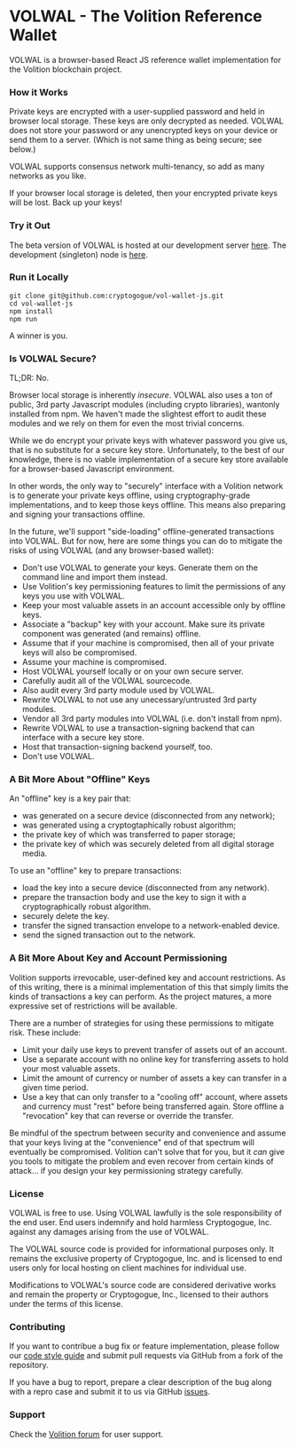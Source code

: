 # VOLWAL - The Volition Reference Wallet

VOLWAL is a browser-based React JS reference wallet implementation for the Volition blockchain project.

### How it Works

Private keys are encrypted with a user-supplied password and held in browser local storage. These keys are only decrypted as needed. VOLWAL does not store your password or any unencrypted keys on your device or send them to a server. (Which is not same thing as being secure; see below.)

VOLWAL supports consensus network multi-tenancy, so add as many networks as you like.

If your browser local storage is deleted, then your encrypted private keys will be lost. Back up your keys!

### Try it Out

The beta version of VOLWAL is hosted at our development server [here](https://beta.volwal.com). The development (singleton) node is [here](https://volition-node-beta.pancakehermit.com).

### Run it Locally

```
git clone git@github.com:cryptogogue/vol-wallet-js.git
cd vol-wallet-js
npm install
npm run
```

A winner is you.

### Is VOLWAL Secure?

TL;DR: No.

Browser local storage is inherently *insecure*. VOLWAL also uses a ton of public, 3rd party Javascript modules (including crypto libraries), wantonly installed from npm. We haven't made the slightest effort to audit these modules and we rely on them for even the most trivial concerns.

While we do encrypt your private keys with whatever password you give us, that is no substitute for a secure key store. Unfortunately, to the best of our knowledge, there is no viable implementation of a secure key store available for a browser-based Javascript environment.

In other words, the only way to "securely" interface with a Volition network is to generate your private keys offline, using cryptography-grade implementations, and to keep those keys offline. This means also preparing and signing your transactions offline.

In the future, we'll support "side-loading" offline-generated transactions into VOLWAL. But for now, here are some things you can do to mitigate the risks of using VOLWAL (and any browser-based wallet):

- Don't use VOLWAL to generate your keys. Generate them on the command line and import them instead.
- Use Volition's key permissioning features to limit the permissions of any keys you use with VOLWAL.
- Keep your most valuable assets in an account accessible only by offline keys.
- Associate a "backup" key with your account. Make sure its private component was generated (and remains) offline.
- Assume that if your machine is compromised, then all of your private keys will also be compromised.
- Assume your machine is compromised.
- Host VOLWAL yourself locally or on your own secure server.
- Carefully audit all of the VOLWAL sourcecode.
- Also audit every 3rd party module used by VOLWAL.
- Rewrite VOLWAL to not use any unecessary/untrusted 3rd party modules.
- Vendor all 3rd party modules into VOLWAL (i.e. don't install from npm).
- Rewrite VOLWAL to use a transaction-signing backend that can interface with a secure key store.
- Host that transaction-signing backend yourself, too.
- Don't use VOLWAL.

### A Bit More About "Offline" Keys

An "offline" key is a key pair that:
- was generated on a secure device (disconnected from any network);
- was generated using a cryptogtaphically robust algorithm;
- the private key of which was transferred to paper storage;
- the private key of which was securely deleted from all digital storage media.

To use an "offline" key to prepare transactions:
- load the key into a secure device (disconnected from any network).
- prepare the transaction body and use the key to sign it with a cryptographically robust algorithm.
- securely delete the key.
- transfer the signed transaction envelope to a network-enabled device.
- send the signed transaction out to the network.

### A Bit More About Key and Account Permissioning

Volition supports irrevocable, user-defined key and account restrictions. As of this writing, there is a minimal implementation of this that simply limits the kinds of transactions a key can perform. As the project matures, a more expressive set of restrictions will be available.

There are a number of strategies for using these permissions to mitigate risk. These include:
- Limit your daily use keys to prevent transfer of assets out of an account.
- Use a separate account with no online key for transferring assets to hold your most valuable assets.
- Limit the amount of currency or number of assets a key can transfer in a given time period.
- Use a key that can only transfer to a "cooling off" account, where assets and currency must "rest" before being transferred again. Store offline a "revocation" key that can reverse or override the transfer.

Be mindful of the spectrum between security and convenience and assume that your keys living at the "convenience" end of that spectrum will eventually be compromised. Volition can't solve that for you, but it *can* give you tools to mitigate the problem and even recover from certain kinds of attack... if you design your key permissioning strategy carefully.

### License

VOLWAL is free to use. Using VOLWAL lawfully is the sole responsibility of the end user. End users indemnify and hold harmless Cryptogogue, Inc. against any damages arising from the use of VOLWAL.

The VOLWAL source code is provided for informational purposes only. It remains the exclusive property of Cryptogogue, Inc. and is licensed to end users only for local hosting on client machines for individual use.

Modifications to VOLWAL's source code are considered derivative works and remain the property or Cryptogogue, Inc., licensed to their authors under the terms of this license.

### Contributing

If you want to contribue a bug fix or feature implementation, please follow our [code style guide](docs/js-code-style-guide.md) and submit pull requests via GitHub from a fork of the repository.

If you have a bug to report, prepare a clear description of the bug along with a repro case and submit it to us via GitHub [issues](https://github.com/cryptogogue/vol-wallet-js/issues).

### Support

Check the [Volition forum](https://community.volitionccg.com/) for user support.
